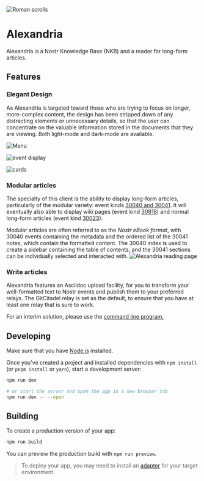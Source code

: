 ![Roman scrolls](https://i.nostr.build/M5qXa.jpg) 

# Alexandria

Alexandria is a Nostr Knowledge Base (NKB) and a reader for long-form articles. 
 
## Features 
 
### Elegant Design 
 
As Alexandria is targeted toward those who are trying to focus on longer, more-complex content, the design has been stripped down of any distracting elements or unnecessary details, so that the user can concentrate on the valuable information stored in the documents that they are viewing. Both light-mode and dark-mode are available. 
 
![Menu](https://i.nostr.build/4oAlm.png) 
 
![event display](https://i.nostr.build/KG2D2.png) 
 
![cards](https://i.nostr.build/Vwkl0.png) 
 
### Modular articles 
 
The specialty of this client is the ability to display long-form articles, particularly of the modular variety: event kinds [30040 and 30041](https://next.nostrudel.ninja/#/wiki/topic/nkbip-01). It will eventually also able to display wiki pages (event kind [30818](https://next.nostrudel.ninja/#/wiki/topic/nip-54)) and normal long-form articles (event kind [30023](https://next.nostrudel.ninja/#/wiki/topic/nip-23)). 
 
Modular articles are often referred to as the *Nostr eBook format*, with 30040 events containing the metadata and the ordered list of the 30041 notes, which contain the formatted content. The 30040 index is used to create a sidebar containing the table of contents, and the 30041 sections can be individually selected and interacted with.
![Alexandria reading page](https://i.nostr.build/KEReOZ0LH6w9jrM8.png)
 
### Write articles 
 
Alexandria features an Asciidoc upload facility, for you to transform your well-formatted text to Nostr events and publish them to your preferred relays. The GitCitadel relay is set as the default, to ensure that you have at least one relay that is sure to work. 
 
For an interim solution, please use the [command line program.](https://gitworkshop.dev/r/naddr1qqxx2sn0da442arfd35hg7gpz4mhxue69uhhqatjwpkx2un9d3shjtnrdaksyg8ayz8w3j8jsduq492j39hysg7vnhrtl4zzqcugj4m3q62qlkf8cypsgqqqw7vs555whg/)

## Developing

Make sure that you have [Node.js](https://nodejs.org/en/download/package-manager) installed.

Once you've created a project and installed dependencies with `npm install` (or `pnpm install` or `yarn`), start a development server:

```bash
npm run dev

# or start the server and open the app in a new browser tab
npm run dev -- --open
```

## Building

To create a production version of your app:

```bash
npm run build
```

You can preview the production build with `npm run preview`.

> To deploy your app, you may need to install an [adapter](https://kit.svelte.dev/docs/adapters) for your target environment.
